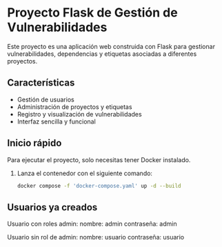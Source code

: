 # Proyecto Flask de Gestión de Vulnerabilidades

Este proyecto es una aplicación web construida con Flask para gestionar vulnerabilidades, dependencias y etiquetas asociadas a diferentes proyectos.

## Características

- Gestión de usuarios
- Administración de proyectos y etiquetas
- Registro y visualización de vulnerabilidades
- Interfaz sencilla y funcional

## Inicio rápido

Para ejecutar el proyecto, solo necesitas tener Docker instalado.

1. Lanza el contenedor con el siguiente comando:

   ```bash
   docker compose -f 'docker-compose.yaml' up -d --build
   ```
## Usuarios ya creados 
Usuario con roles admin:
nombre: admin
contraseña: admin

Usuario sin rol de admin:
nombre: usuario
contraseña: usuario




